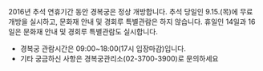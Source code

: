 2016년 추석 연휴기간 동안 경복궁은 정상 개방합니다. 추석 당일인 9.15.(목)에 무료 개방을 실시하고, 문화재 안내 및 경회루 특별관람은 하지 않습니다. 휴일인 14일과 16일은 문화재 안내 및 경회루 특별관람도 실시합니다.

- 경복궁 관람시간은 09:00~18:00(17시 입장마감)입니다.
- 기타 궁금하신 사항은 경복궁관리소(02-3700-3900)로 문의하세요